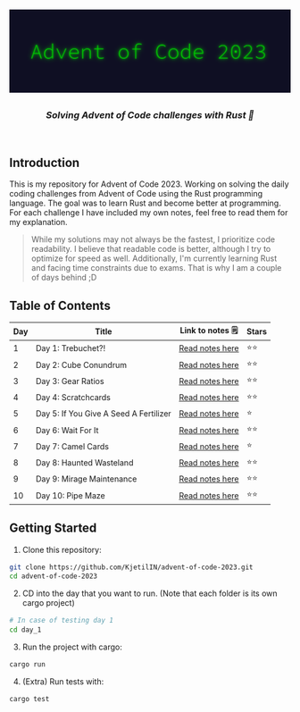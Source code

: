 <h1 align="center">
    <img src="https://raw.githubusercontent.com/orfeasa/advent-of-code-2023/master/header.png">
</h1>

<h3 align="center">

  <i align="center">Solving Advent of Code challenges with Rust 🦀</i>


</h3>

<br>

## Introduction

This is my repository for Advent of Code 2023. Working on solving the daily coding challenges from Advent of Code using the Rust programming language. The goal was to learn Rust and become better at programming. For each challenge I have included my own notes, feel free to read them for my explanation. 

> While my solutions may not always be the fastest, I prioritize code readability. I believe that readable code is better, although I try to optimize for speed as well. Additionally, I'm currently learning Rust and facing time constraints due to exams. That is why I am a couple of days behind ;D


## Table of Contents

| Day | Title                              | Link to notes 🗒️                | Stars   |
| --- | ---------------------------------- | ------------------------------- | ------- |
| 1   | Day 1: Trebuchet?!                 | [Read notes here](https://github.com/KjetilIN/advent-of-code-2023/blob/main/day_1/notes.md) | ⭐⭐      |
| 2   | Day 2: Cube Conundrum              | [Read notes here](https://github.com/KjetilIN/advent-of-code-2023/blob/main/day_2/notes.md)           | ⭐⭐      |
| 3   | Day 3: Gear Ratios             | [Read notes here](https://github.com/KjetilIN/advent-of-code-2023/blob/main/day_3/notes.md)           | ⭐⭐      |
| 4   | Day 4: Scratchcards            | [Read notes here](https://github.com/KjetilIN/advent-of-code-2023/blob/main/day_4/notes.md)           | ⭐⭐      |
| 5   | Day 5: If You Give A Seed A Fertilizer            | [Read notes here](https://github.com/KjetilIN/advent-of-code-2023/blob/main/day_5/notes.md)           | ⭐       |
| 6  | Day 6: Wait For It            | [Read notes here](https://github.com/KjetilIN/advent-of-code-2023/blob/main/day_6/notes.md)           | ⭐⭐      |
| 7  | Day 7: Camel Cards            | [Read notes here](https://github.com/KjetilIN/advent-of-code-2023/blob/main/day_7/notes.md)           | ⭐      |
| 8  | Day 8: Haunted Wasteland            | [Read notes here](https://github.com/KjetilIN/advent-of-code-2023/blob/main/day_8/notes.md)           | ⭐⭐      |
| 9  | Day 9: Mirage Maintenance         | [Read notes here](https://github.com/KjetilIN/advent-of-code-2023/blob/main/day_9/notes.md)           | ⭐⭐      |
| 10  | Day 10: Pipe Maze           | [Read notes here](https://github.com/KjetilIN/advent-of-code-2023/blob/main/day_10/notes.md)           | ⭐⭐    |


## Getting Started

1. Clone this repository:
```bash
git clone https://github.com/KjetilIN/advent-of-code-2023.git
cd advent-of-code-2023
```
2. CD into the day that you want to run. (Note that each folder is its own cargo project)
```bash
# In case of testing day 1
cd day_1
```
3. Run the project with cargo:
```bash
cargo run
```
4. (Extra) Run tests with:
```bash
cargo test
```
